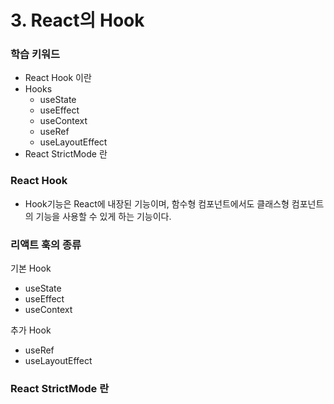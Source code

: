 # 3. React의 Hook

### 학습 키워드

* React Hook 이란
* Hooks
  * useState
  * useEffect
  * useContext
  * useRef
  * useLayoutEffect
* React StrictMode 란



### React Hook

* Hook기능은 React에 내장된 기능이며, 함수형 컴포넌트에서도 클래스형 컴포넌트의 기능을 사용할 수 있게 하는 기능이다.

### 리액트 훅의 종류

기본 Hook

* useState
* useEffect
* useContext

추가 Hook

* useRef
* useLayoutEffect

### React StrictMode 란

